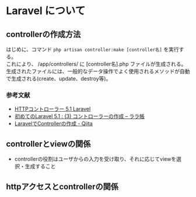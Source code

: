 # Laravel について

## controllerの作成方法
はじめに、コマンド `php artisan controller:make [controller名]` を実行する。  
これにより、 /app/controllers/ に [controller名].php ファイルが生成される。  
生成されたファイルには、一般的なデータ操作でよく使用されるメソッドが自動で生成される(create、update、destroy等)。  

### 参考文献
* [HTTPコントローラー 5.1 Laravel](https://readouble.com/laravel/5.1/ja/controllers.html)
* [初めてのLaravel 5.1 : (3) コントローラーの作成 – ララ帳](https://laravel10.wordpress.com/2015/02/17/%E5%88%9D%E3%82%81%E3%81%A6%E3%81%AElaravel-5-2-%E3%82%B3%E3%83%B3%E3%83%88%E3%83%AD%E3%83%BC%E3%83%A9%E3%83%BC%E3%82%92%E4%BD%9C%E3%81%A3%E3%81%A6%E3%81%BF%E3%82%8B/)
* [LaravelでControllerの作成 - Qiita](http://qiita.com/f00tba11artist/items/e5a9ba9f54d88312709b)

## controllerとviewの関係
* controllerの役割はユーザからの入力を受け取り、それに応じてviewを選択・生成すること

## httpアクセスとcontrollerの関係
